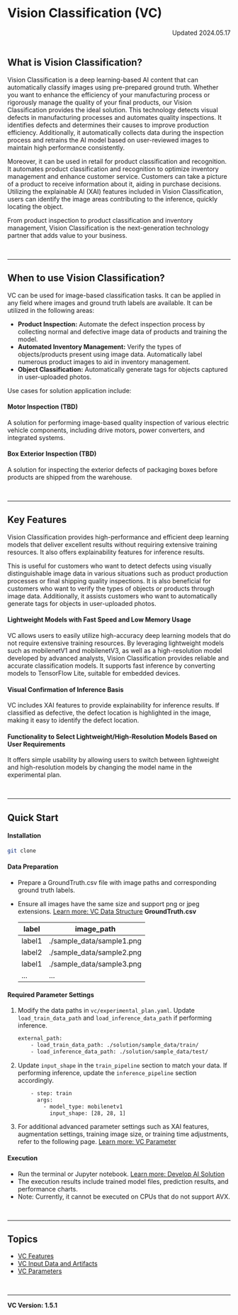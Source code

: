 # Vision Classification (VC)

<div align="right">Updated 2024.05.17</div><br/>

## What is Vision Classification?
Vision Classification is a deep learning-based AI content that can automatically classify images using pre-prepared ground truth. Whether you want to enhance the efficiency of your manufacturing process or rigorously manage the quality of your final products, our Vision Classification provides the ideal solution. This technology detects visual defects in manufacturing processes and automates quality inspections. It identifies defects and determines their causes to improve production efficiency. Additionally, it automatically collects data during the inspection process and retrains the AI model based on user-reviewed images to maintain high performance consistently.

Moreover, it can be used in retail for product classification and recognition. It automates product classification and recognition to optimize inventory management and enhance customer service. Customers can take a picture of a product to receive information about it, aiding in purchase decisions. Utilizing the explainable AI (XAI) features included in Vision Classification, users can identify the image areas contributing to the inference, quickly locating the object.

From product inspection to product classification and inventory management, Vision Classification is the next-generation technology partner that adds value to your business.

<br/>

---

## When to use Vision Classification?
VC can be used for image-based classification tasks. It can be applied in any field where images and ground truth labels are available. It can be utilized in the following areas:

* **Product Inspection:** Automate the defect inspection process by collecting normal and defective image data of products and training the model.
* **Automated Inventory Management:** Verify the types of objects/products present using image data. Automatically label numerous product images to aid in inventory management.
* **Object Classification:** Automatically generate tags for objects captured in user-uploaded photos.

Use cases for solution application include:

#### Motor Inspection (TBD)
A solution for performing image-based quality inspection of various electric vehicle components, including drive motors, power converters, and integrated systems.

#### Box Exterior Inspection (TBD)
A solution for inspecting the exterior defects of packaging boxes before products are shipped from the warehouse.

<br/>

---

## Key Features
Vision Classification provides high-performance and efficient deep learning models that deliver excellent results without requiring extensive training resources. It also offers explainability features for inference results.

This is useful for customers who want to detect defects using visually distinguishable image data in various situations such as product production processes or final shipping quality inspections. It is also beneficial for customers who want to verify the types of objects or products through image data. Additionally, it assists customers who want to automatically generate tags for objects in user-uploaded photos.

#### Lightweight Models with Fast Speed and Low Memory Usage
VC allows users to easily utilize high-accuracy deep learning models that do not require extensive training resources. By leveraging lightweight models such as mobilenetV1 and mobilenetV3, as well as a high-resolution model developed by advanced analysts, Vision Classification provides reliable and accurate classification models. It supports fast inference by converting models to TensorFlow Lite, suitable for embedded devices.

#### Visual Confirmation of Inference Basis
VC includes XAI features to provide explainability for inference results. If classified as defective, the defect location is highlighted in the image, making it easy to identify the defect location.

#### Functionality to Select Lightweight/High-Resolution Models Based on User Requirements
It offers simple usability by allowing users to switch between lightweight and high-resolution models by changing the model name in the experimental plan.

<br/>

---

## Quick Start
#### Installation
```bash
git clone 
```

#### Data Preparation
- Prepare a GroundTruth.csv file with image paths and corresponding ground truth labels.
- Ensure all images have the same size and support png or jpeg extensions. [Learn more: VC Data Structure](./vc-data.md)
**GroundTruth.csv**

    | label  | image_path                |
    | ------ | ------------------------- |
    | label1 | ./sample_data/sample1.png |
    | label2 | ./sample_data/sample2.png |
    | label1 | ./sample_data/sample3.png |
    | ...    | ...                       |

#### Required Parameter Settings
1. Modify the data paths in `vc/experimental_plan.yaml`.
   Update `load_train_data_path` and `load_inference_data_path` if performing inference.
   ```bash
   external_path:
       - load_train_data_path: ./solution/sample_data/train/
       - load_inference_data_path: ./solution/sample_data/test/
   ```

2. Update `input_shape` in the `train_pipeline` section to match your data.
   If performing inference, update the `inference_pipeline` section accordingly.
   ```bash
       - step: train
         args:
           - model_type: mobilenetv1
             input_shape: [28, 28, 1]
   ```

3. For additional advanced parameter settings such as XAI features, augmentation settings, training image size, or training time adjustments, refer to the following page. [Learn more: VC Parameter](./vc-parameter.md)

#### Execution

* Run the terminal or Jupyter notebook. [Learn more: Develop AI Solution](../../alo/create_ai_solution/with_contents)
* The execution results include trained model files, prediction results, and performance charts.
* Note: Currently, it cannot be executed on CPUs that do not support AVX.

<br/>

---

## Topics
- [VC Features](./vc-features.md)
- [VC Input Data and Artifacts](./vc-data.md)
- [VC Parameters](./vc-parameter.md)

<br/>

---

**VC Version: 1.5.1**
